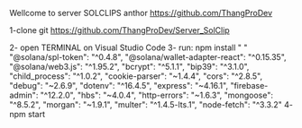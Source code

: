 Wellcome to server SOLCLIPS
anthor https://github.com/ThangProDev

1-clone git https://github.com/ThangProDev/Server_SolClip

2- open TERMINAL on Visual Studio Code
3- run: npm install "    "
"@solana/spl-token": "^0.4.8",
"@solana/wallet-adapter-react": "^0.15.35",
"@solana/web3.js": "^1.95.2",
"bcrypt": "^5.1.1",
"bip39": "^3.1.0",
"child_process": "^1.0.2",
"cookie-parser": "~1.4.4",
"cors": "^2.8.5",
"debug": "~2.6.9",
"dotenv": "^16.4.5",
"express": "~4.16.1",
"firebase-admin": "^12.2.0",
"hbs": "~4.0.4",
"http-errors": "~1.6.3",
"mongoose": "^8.5.2",
"morgan": "~1.9.1",
"multer": "^1.4.5-lts.1",
"node-fetch": "^3.3.2"
4- npm start

